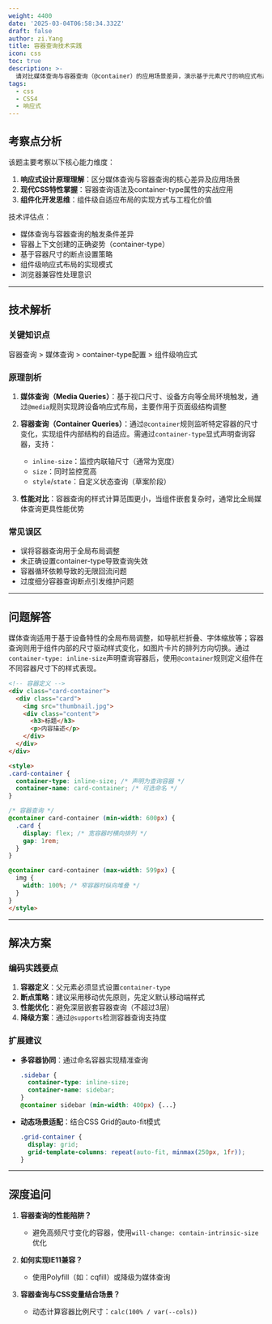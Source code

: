 ```yaml
---
weight: 4400
date: '2025-03-04T06:58:34.332Z'
draft: false
author: zi.Yang
title: 容器查询技术实践
icon: css
toc: true
description: >-
  请对比媒体查询与容器查询（@container）的应用场景差异，演示基于元素尺寸的响应式布局实现，并解释如何通过container-type属性定义查询容器。
tags:
  - css
  - CSS4
  - 响应式
---
```


## 考察点分析

该题主要考察以下核心能力维度：

1. **响应式设计原理理解**：区分媒体查询与容器查询的核心差异及应用场景
2. **现代CSS特性掌握**：容器查询语法及container-type属性的实战应用
3. **组件化开发思维**：组件级自适应布局的实现方式与工程化价值

技术评估点：

- 媒体查询与容器查询的触发条件差异
- 容器上下文创建的正确姿势（container-type）
- 基于容器尺寸的断点设置策略
- 组件级响应式布局的实现模式
- 浏览器兼容性处理意识

---

## 技术解析

### 关键知识点

容器查询 > 媒体查询 > container-type配置 > 组件级响应式

### 原理剖析

1. **媒体查询（Media Queries）**：基于视口尺寸、设备方向等全局环境触发，通过`@media`规则实现跨设备响应式布局，主要作用于页面级结构调整
  
2. **容器查询（Container Queries）**：通过`@container`规则监听特定容器的尺寸变化，实现组件内部结构的自适应。需通过`container-type`显式声明查询容器，支持：
   - `inline-size`：监控内联轴尺寸（通常为宽度）
   - `size`：同时监控宽高
   - `style`/`state`：自定义状态查询（草案阶段）

3. **性能对比**：容器查询的样式计算范围更小，当组件嵌套复杂时，通常比全局媒体查询更具性能优势

### 常见误区

- 误将容器查询用于全局布局调整
- 未正确设置container-type导致查询失效
- 容器循环依赖导致的无限回流问题
- 过度细分容器查询断点引发维护问题

---

## 问题解答

媒体查询适用于基于设备特性的全局布局调整，如导航栏折叠、字体缩放等；容器查询则用于组件内部的尺寸驱动样式变化，如图片卡片的排列方向切换。通过`container-type: inline-size`声明查询容器后，使用`@container`规则定义组件在不同容器尺寸下的样式表现。

```html
<!-- 容器定义 -->
<div class="card-container">
  <div class="card">
    <img src="thumbnail.jpg">
    <div class="content">
      <h3>标题</h3>
      <p>内容描述</p>
    </div>
  </div>
</div>

<style>
.card-container {
  container-type: inline-size; /* 声明为查询容器 */
  container-name: card-container; /* 可选命名 */
}

/* 容器查询 */
@container card-container (min-width: 600px) {
  .card {
    display: flex; /* 宽容器时横向排列 */
    gap: 1rem;
  }
}

@container card-container (max-width: 599px) {
  img {
    width: 100%; /* 窄容器时纵向堆叠 */
  }
}
</style>
```

---

## 解决方案

### 编码实践要点

1. **容器定义**：父元素必须显式设置`container-type`
2. **断点策略**：建议采用移动优先原则，先定义默认移动端样式
3. **性能优化**：避免深层嵌套容器查询（不超过3层）
4. **降级方案**：通过`@supports`检测容器查询支持度

### 扩展建议

- **多容器协同**：通过命名容器实现精准查询

  ```css
  .sidebar {
    container-type: inline-size;
    container-name: sidebar;
  }
  @container sidebar (min-width: 400px) {...}
  ```

- **动态场景适配**：结合CSS Grid的auto-fit模式

  ```css
  .grid-container {
    display: grid;
    grid-template-columns: repeat(auto-fit, minmax(250px, 1fr));
  }
  ```

---

## 深度追问

1. **容器查询的性能陷阱？**
   - 避免高频尺寸变化的容器，使用`will-change: contain-intrinsic-size`优化

2. **如何实现IE11兼容？**
   - 使用Polyfill（如：cqfill）或降级为媒体查询

3. **容器查询与CSS变量结合场景？**
   - 动态计算容器比例尺寸：`calc(100% / var(--cols))`
